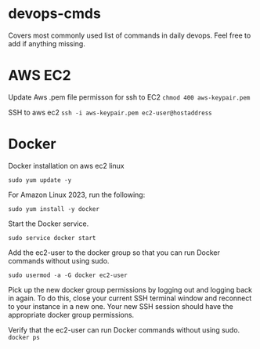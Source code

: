 # devops-cmds
Covers most commonly used list of commands in daily devops. Feel free to add if anything missing.

# AWS EC2

Update Aws .pem file permisson for ssh to EC2
`chmod 400 aws-keypair.pem`

SSH to aws ec2
`ssh -i aws-keypair.pem ec2-user@hostaddress`

# Docker

Docker installation on aws ec2 linux

`sudo yum update -y`

For Amazon Linux 2023, run the following:

`sudo yum install -y docker`

Start the Docker service.

`sudo service docker start`

Add the ec2-user to the docker group so that you can run Docker commands without using sudo.

`sudo usermod -a -G docker ec2-user`

Pick up the new docker group permissions by logging out and logging back in again. To do this, close your current SSH terminal window and reconnect to your instance in a new one. Your new SSH session should have the appropriate docker group permissions.

Verify that the ec2-user can run Docker commands without using sudo.
`docker ps`
